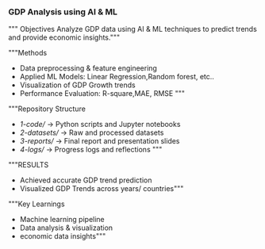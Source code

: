 ### GDP Analysis using AI & ML

""" Objectives
Analyze GDP data using AI & ML techniques to predict trends and provide economic insights."""

"""Methods
- Data preprocessing & feature engineering
- Applied ML Models: Linear Regression,Random forest, etc..
- Visualization of GDP Growth trends
- Performance Evaluation: R-square,MAE, RMSE """

"""Repository Structure
- *1-code/* → Python scripts and Jupyter notebooks
- *2-datasets/* → Raw and processed datasets
- *3-reports/* → Final report and presentation slides
- *4-logs/* → Progress logs and reflections """

"""RESULTS
- Achieved accurate GDP trend prediction
- Visualized GDP Trends across years/ countries"""

"""Key Learnings
- Machine learning pipeline
- Data analysis & visualization
- economic data insights"""